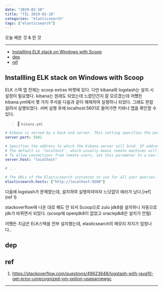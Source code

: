 ```yaml
---
date: "2019-02-10"
title: "TIL 2019-02-10"
categories: "elasticsearch"
tags: ["elasticsearch"]
---
```


오늘 배운 것 & 한 것

----------

- [Installling ELK stack on Windows with Scoop](#installling-elk-stack-on-windows-with-scoop)
- [dep](#dep)
- [ref](#ref)

## Installling ELK stack on Windows with Scoop

ELK 스택 앱 전체는 scoop extras 버켓에 있다. 다만 kibana와 logstash는 설치 시 설정이 필요했다.
kibana는 원래도 되었는데 느렸던건지 잘 모르겠는데 어쨌든 kibana.yml에서 몇 가지 주석을 다음과 같이 해제하여 실행하니 되었다. 그래도 한참 걸려서 실행되었다. 서버 실행 후에 localhost:5601로 들어가면 키바나 앱을 확인할 수 있다.

> 📂 `kibana.yml`

```yml
# Kibana is served by a back end server. This setting specifies the port to use.
server.port: 5601

# Specifies the address to which the Kibana server will bind. IP addresses and host names are both valid values.
# The default is 'localhost', which usually means remote machines will not be able to connect.
# To allow connections from remote users, set this parameter to a non-loopback address.
server.host: "localhost"

# ...

# The URLs of the Elasticsearch instances to use for all your queries.
elasticsearch.hosts: ["http://localhost:9200"]
```

다음에 logstash가 문제였는데, 설치하여 실행하자마자 느닷없이 에러가 났다.\[ref]\(ref 1)

stackoverflow에 나온 대로 해도 안 되서 Scoop으로 zulu jdk8을 설치하니 자동으로 jdk가 바뀌면서 되었다. (scoop에 openjdk8이 없었고 oraclejdk8은 설치가 안됨)

어쨌든 지금은 ELK스택을 전부 설치했는데, elasticsearch의 메모리 차지가 엄청나다..

## dep

## ref

1. <https://stackoverflow.com/questions/49623648/logstash-with-java10-get-error-unrecognized-vm-option-useparnewgc>

----------
